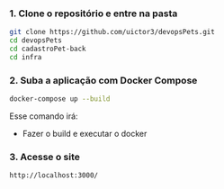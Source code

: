 ### 1. Clone o repositório e entre na pasta

```bash
git clone https://github.com/uictor3/devopsPets.git
cd devopsPets
cd cadastroPet-back
cd infra
```

### 2. Suba a aplicação com Docker Compose

```bash
docker-compose up --build
```

Esse comando irá:

- Fazer o build e executar o docker

### 3. Acesse o site

```
http://localhost:3000/
```

